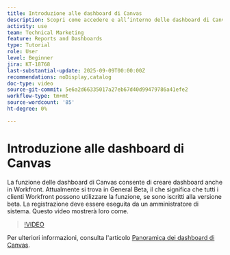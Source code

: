 ```yaml
---
title: Introduzione alle dashboard di Canvas
description: Scopri come accedere e all’interno delle dashboard di Canvas e come creare una dashboard semplice con i rapporti esistenti.
activity: use
team: Technical Marketing
feature: Reports and Dashboards
type: Tutorial
role: User
level: Beginner
jira: KT-18768
last-substantial-update: 2025-09-09T00:00:00Z
recommendations: noDisplay,catalog
doc-type: video
source-git-commit: 5e6a2d66335017a27eb67d40d99479786a41efe2
workflow-type: tm+mt
source-wordcount: '85'
ht-degree: 0%

---
```


# Introduzione alle dashboard di Canvas

La funzione delle dashboard di Canvas consente di creare dashboard anche in Workfront. Attualmente si trova in General Beta, il che significa che tutti i clienti Workfront possono utilizzare la funzione, se sono iscritti alla versione beta. La registrazione deve essere eseguita da un amministratore di sistema. Questo video mostrerà loro come.

>[!VIDEO](https://video.tv.adobe.com/v/3474020/?quality=12&learn=on&enablevpops)

Per ulteriori informazioni, consulta l&#39;articolo [Panoramica dei dashboard di Canvas](https://experienceleague.adobe.com/en/docs/workfront/using/reporting/canvas-dashboards/canvas-dashboards-overview).

